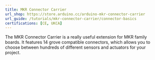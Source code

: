 ```yaml
---
title: MKR Connector Carrier
url_shop: https://store.arduino.cc/arduino-mkr-connector-carrier
url_guide: /tutorials/mkr-connector-carrier/connector-basics
certifications: [CE, UKCA]
---
```


The MKR Connector Carrier is a really useful extension for MKR family boards. It features 14 grove compatible connectors, which allows you to choose between hundreds of different sensors and actuators for your project.     
